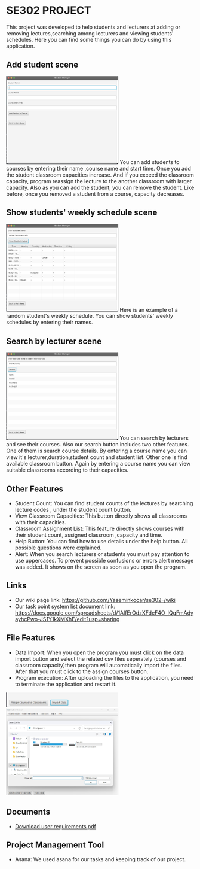 # SE302 PROJECT
This project was developed to help students and lecturers at adding or removing lectures,searching among lecturers and viewing students' schedules.
Here you can find some things you can do by using this application.
## Add student scene
<img src="./example1.png" alt="Proje Görseli" width="300"/>
You can add students to courses by entering their name ,course name and start time. Once you add the student classroom capacities increase. And if you exceed the classroom capacity, program reassign the lecture to the another classroom with larger capacity. Also as you can add the student, you can remove the student. Like before, once you removed a student from a course, capacity decreases. 

## Show students' weekly schedule scene
<img src="./example2.png" alt="Proje Görseli" width="300"/>
Here is an example of a random student's weekly schedule. You can show students' weekly schedules by entering their names. 

## Search by lecturer scene
<img src="./example3.png" alt="Proje Görseli" width="300"/>
You can search by lecturers and see their courses. Also our search button includes two other features. One of them is search course details. By entering a course name you can view it's lecturer,duration,student count and student list. Other one is find available classroom button. Again by entering a course name you can view suitable classrooms according to their capacities. 

## Other Features
- Student Count: You can find student counts of the lectures by searching lecture codes , under the student count button.
- View Classroom Capacities: This button directly shows all classrooms with their capacities.
- Classroom Assignment List: This feature directly shows courses with their student count, assigned classroom ,capacity and time.
- Help Button: You can find how to use details under the help button. All possible questions were explained.
- Alert: When you search lecturers or students you must pay attention to use uppercases. To prevent possible confusions or errors alert message was added. It shows on the screen as soon as you open the program.

## Links
- Our wiki page link: https://github.com/Yaseminkocar/se302-/wiki
- Our task point system list document link: https://docs.google.com/spreadsheets/d/1AlfErOdzXFdeF4O_IQgFmAdyayhcPwo-JS1Y1kXMXhE/edit?usp=sharing

## File Features
- Data Import: When you open the program you must click on the data import button and select the related csv files seperately (courses and classroom capacity)then program will automatically import the files. After that you must click to the assign courses button.
- Program execution: After uploading the files to the application, you need to terminate the application and restart it.
<img src="./example6.jpeg" alt="Proje Görseli" width="300"/>
<img src="./example5.jpeg" alt="Proje Görseli" width="300"/>

## Documents
- [Download user requirements pdf](https://raw.githubusercontent.com/YaseminKocar/se302-/main/USERREQUIREMENTS.pdf)


## Project Management Tool
- Asana: We used asana for our tasks and keeping track of our project.


